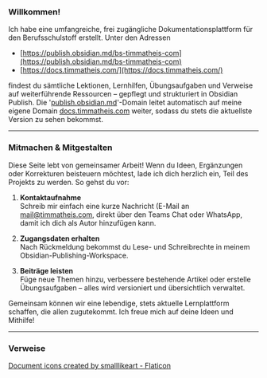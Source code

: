 ### Willkommen!

Ich habe eine umfangreiche, frei zugängliche Dokumentationsplattform für den Berufsschulstoff erstellt. Unter den Adressen

- [https://publish.obsidian.md/bs-timmatheis-com](https://publish.obsidian.md/bs-timmatheis-com)
- [https://docs.timmatheis.com/](https://docs.timmatheis.com/)

findest du sämtliche Lektionen, Lernhilfen, Übungsaufgaben und Verweise auf weiterführende Ressourcen – gepflegt und strukturiert in Obsidian Publish. Die '[publish.obsidian.md](https://publish.obsidian.md/bs-timmatheis-com)'-Domain leitet automatisch auf meine eigene Domain [docs.timmatheis.com](https://docs.timmatheis.com/) weiter, sodass du stets die aktuellste Version zu sehen bekommst.

---

### Mitmachen & Mitgestalten

Diese Seite lebt von gemeinsamer Arbeit! Wenn du Ideen, Ergänzungen oder Korrekturen beisteuern möchtest, lade ich dich herzlich ein, Teil des Projekts zu werden. So gehst du vor:

1. **Kontaktaufnahme**  
    Schreib mir einfach eine kurze Nachricht (E-Mail an [mail@timmatheis.com](mailto:mail@timmatheis.com), direkt über den Teams Chat oder WhatsApp, damit ich dich als Autor hinzufügen kann.
    
2. **Zugangsdaten erhalten**  
    Nach Rückmeldung bekommst du Lese- und Schreibrechte in meinem Obsidian-Publishing-Workspace.
    
3. **Beiträge leisten**  
    Füge neue Themen hinzu, verbessere bestehende Artikel oder erstelle Übungsaufgaben – alles wird versioniert und übersichtlich verwaltet.


Gemeinsam können wir eine lebendige, stets aktuelle Lernplattform schaffen, die allen zugutekommt.
Ich freue mich auf deine Ideen und Mithilfe!


---

### Verweise

[Document icons created by smalllikeart - Flaticon](https://www.flaticon.com/free-icons/document)